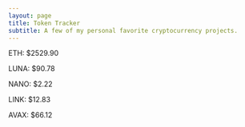 ```yaml
---
layout: page
title: Token Tracker
subtitle: A few of my personal favorite cryptocurrency projects.
---
```


<!--BEGINCRYPTOINPUT-->
ETH: $2529.90

LUNA: $90.78

NANO: $2.22

LINK: $12.83

AVAX: $66.12

<!--ENDCRYPTOINPUT-->
